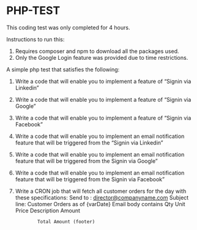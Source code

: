 # PHP-TEST

This coding test was only completed for 4 hours.

Instructions to run this:
1. Requires composer and npm to download all the packages used.
2. Only the Google Login feature was provided due to time restrictions.


A simple php test that satisfies the following:
1.	 Write a code that will enable you to implement a feature of “Signin via Linkedin”
2.	Write a code that will enable you to implement a feature of “Signin via Google”
3.	Write a code that will enable you to implement a feature of “Signin via Facebook”
4.	Write a code that will enable you to implement an email notification feature that will be triggered from the “Signin via Linkedin”
5.	Write a code that will enable you to implement an email notification feature that will be triggered from the Signin via Google”
6.	Write a code that will enable you to implement an email notification feature that will be triggered from the Signin via Facebook”
7.	Write a CRON job that will fetch all customer orders for the day with these specifications:
Send to :  director@companyname.com
Subject line:  Customer Orders as of {varDate}
Email body contains
	Qty	Unit	Price	Description	Amount


				Total Amount (footer)
